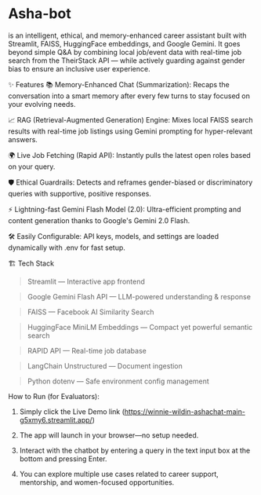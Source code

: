 # Asha-bot
 is an intelligent, ethical, and memory-enhanced career assistant built with Streamlit, FAISS, HuggingFace embeddings, and Google Gemini. It goes beyond simple Q&amp;A by combining local job/event data with real-time job search from the TheirStack API — while actively guarding against gender bias to ensure an inclusive user experience.

✨ Features
📚 Memory-Enhanced Chat (Summarization):
Recaps the conversation into a smart memory after every few turns to stay focused on your evolving needs.

📈 RAG (Retrieval-Augmented Generation) Engine:
Mixes local FAISS search results with real-time job listings using Gemini prompting for hyper-relevant answers.

🌍 Live Job Fetching (Rapid API):
Instantly pulls the latest open roles based on your query.

🛡️ Ethical Guardrails:
Detects and reframes gender-biased or discriminatory queries with supportive, positive responses.

⚡ Lightning-fast Gemini Flash Model (2.0):
Ultra-efficient prompting and content generation thanks to Google's Gemini 2.0 Flash.

🛠 Easily Configurable:
API keys, models, and settings are loaded dynamically with .env for fast setup.

🏗️ Tech Stack
>Streamlit — Interactive app frontend

>Google Gemini Flash API — LLM-powered understanding & response

>FAISS — Facebook AI Similarity Search

>HuggingFace MiniLM Embeddings — Compact yet powerful semantic search

>RAPID API — Real-time job database

>LangChain Unstructured — Document ingestion

>Python dotenv — Safe environment config management


How to Run (for Evaluators):

1. Simply click the Live Demo link (https://winnie-wildin-ashachat-main-g5xmy6.streamlit.app/)

2. The app will launch in your browser—no setup needed.

3. Interact with the chatbot by entering a query in the text input box at the bottom and pressing Enter.

4. You can explore multiple use cases related to career support, mentorship, and women-focused opportunities.


